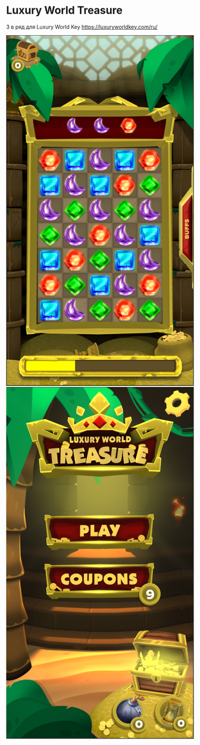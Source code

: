 # Luxury World Treasure
3 в ряд для Luxury World Key https://luxuryworldkey.com/ru/

![](Game.png)![](Menu.png)
